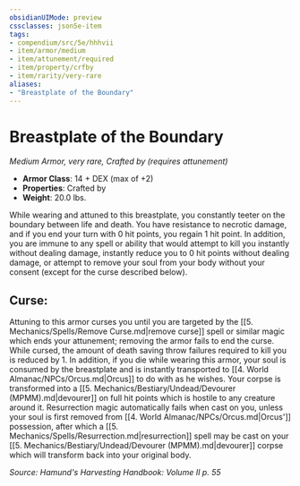 ```yaml
---
obsidianUIMode: preview
cssclasses: json5e-item
tags:
- compendium/src/5e/hhhvii
- item/armor/medium
- item/attunement/required
- item/property/crfby
- item/rarity/very-rare
aliases: 
- "Breastplate of the Boundary"
---
```

# Breastplate of the Boundary
*Medium Armor, very rare, Crafted by (requires attunement)*  

- **Armor Class**: 14 + DEX (max of +2)
- **Properties**: Crafted by
- **Weight**: 20.0 lbs.

While wearing and attuned to this breastplate, you constantly teeter on the boundary between life and death. You have resistance to necrotic damage, and if you end your turn with 0 hit points, you regain 1 hit point. In addition, you are immune to any spell or ability that would attempt to kill you instantly without dealing damage, instantly reduce you to 0 hit points without dealing damage, or attempt to remove your soul from your body without your consent (except for the curse described below).

## Curse:

Attuning to this armor curses you until you are targeted by the [[5. Mechanics/Spells/Remove Curse.md\|remove curse]] spell or similar magic which ends your attunement; removing the armor fails to end the curse. While cursed, the amount of death saving throw failures required to kill you is reduced by 1. In addition, if you die while wearing this armor, your soul is consumed by the breastplate and is instantly transported to [[4. World Almanac/NPCs/Orcus.md\|Orcus]] to do with as he wishes. Your corpse is transformed into a [[5. Mechanics/Bestiary/Undead/Devourer (MPMM).md\|devourer]] on full hit points which is hostile to any creature around it. Resurrection magic automatically fails when cast on you, unless your soul is first removed from [[4. World Almanac/NPCs/Orcus.md\|Orcus']] possession, after which a [[5. Mechanics/Spells/Resurrection.md\|resurrection]] spell may be cast on your [[5. Mechanics/Bestiary/Undead/Devourer (MPMM).md\|devourer]] corpse which will transform back into your original body.

*Source: Hamund's Harvesting Handbook: Volume II p. 55*